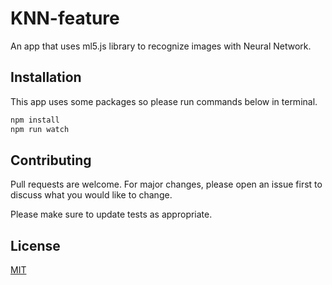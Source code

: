 # KNN-feature
An app that uses ml5.js library to recognize images with Neural Network.


## Installation
This app uses some packages so please run commands below in terminal.
```bash
npm install
npm run watch
```

## Contributing
Pull requests are welcome. For major changes, please open an issue first to discuss what you would like to change.

Please make sure to update tests as appropriate.

## License
[MIT](https://choosealicense.com/licenses/mit/)
